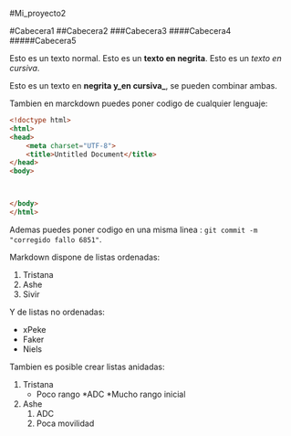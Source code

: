 #Mi_proyecto2

#Cabecera1
##Cabecera2
###Cabecera3
####Cabecera4
#####Cabecera5

Esto es un texto normal. Esto es un **texto en negrita**. Esto es un *texto en cursiva*.

Esto es un texto en **negrita y_en cursiva_**, se pueden combinar ambas.

Tambien en marckdown puedes poner codigo de cualquier lenguaje:

```html
<!doctype html>
<html>
<head>
    <meta charset="UTF-8">
    <title>Untitled Document</title>
</head>
<body>



</body>
</html>
```

Ademas puedes poner codigo en una misma linea : `git commit -m "corregido fallo 6851"`.

Markdown dispone de listas ordenadas:

1. Tristana
2. Ashe
3. Sivir

Y de listas no ordenadas:

* xPeke
* Faker
* Niels

Tambien es posible crear listas anidadas:

1. Tristana
    * Poco rango
       *ADC
         *Mucho rango inicial 
2. Ashe
    1. ADC
    2. Poca movilidad
